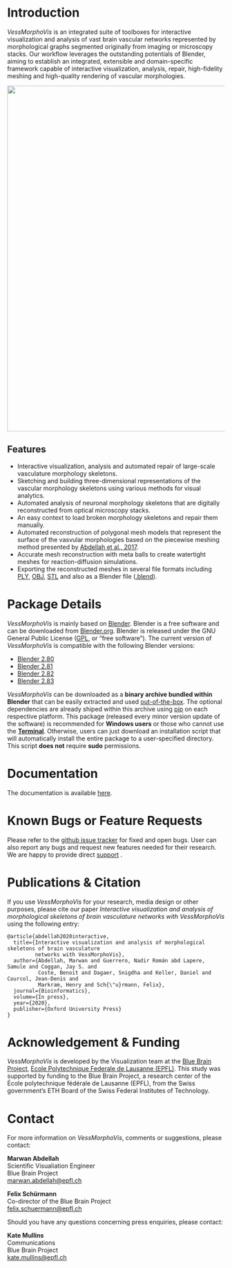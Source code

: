 # Introduction 

_VessMorphoVis_ is an integrated suite of toolboxes for interactive visualization and analysis of 
vast brain vascular networks represented by morphological graphs segmented originally from imaging 
or microscopy stacks. Our workflow leverages the outstanding potentials of Blender, aiming to 
establish an integrated, extensible and domain-specific framework capable of interactive 
visualization, analysis, repair, high-fidelity meshing and high-quality rendering of vascular 
morphologies.

<p align="center">
	<img src="images/rendering/vascular_mesh_column.jpeg" width="800">
</p>

## Features

+ Interactive visualization, analysis and automated repair of large-scale vasculature morphology skeletons.
+ Sketching and building three-dimensional representations of the vascular morphology skeletons using various methods for visual analytics.
+ Automated analysis of neuronal morphology skeletons that are digitally reconstructed from optical microscopy stacks. 
+ An easy context to load broken morphology skeletons and repair them manually. 
+ Automated reconstruction of polygonal mesh models that represent the surface of the vasvular morphologies based on the piecewise meshing method presented by [Abdellah et al., 2017](https://bmcbioinformatics.biomedcentral.com/articles/10.1186/s12859-017-1788-4).
+ Accurate mesh reconstruction with meta balls to create watertight meshes for reaction-diffusion simulations.
+ Exporting the reconstructed meshes in several file formats including [PLY](https://en.wikipedia.org/wiki/PLY_(file_format)), [OBJ](https://en.wikipedia.org/wiki/Wavefront_.obj_file), [STL](https://en.wikipedia.org/wiki/STL_(file_format)) and also as a Blender file ([.blend](https://en.wikipedia.org/wiki/Blender_(software)#File_format)).


# Package Details

_VessMorphoVis_ is mainly based on [Blender](https://www.blender.org/). 
Blender is a free software and can be downloaded from [Blender.org](http://download.blender.org/release/). 
Blender is released under the GNU General Public License ([GPL](https://www.blender.org/about/license/), or 
“free software”).
The current version of _VessMorphoVis_ is compatible with the following Blender versions:

+ [Blender 2.80](http://download.blender.org/release/Blender2.80/)
+ [Blender 2.81](http://download.blender.org/release/Blender2.81/)
+ [Blender 2.82](http://download.blender.org/release/Blender2.82/)
+ [Blender 2.83](http://download.blender.org/release/Blender2.83/)

_VessMorphoVis_ can be downloaded as a __binary archive bundled within Blender__ that can be easily 
extracted and used [out-of-the-box](https://en.wikipedia.org/wiki/Out_of_the_box_(feature)). 
The optional dependencies are already shiped within this archive using [pip](https://pypi.org/project/pip/) 
on each respective platform. This package (released every minor version update of the software) is 
recommended for __Windows users__ or those who cannot use 
the [__Terminal__](https://en.wikipedia.org/wiki/Unix_shell). 
Otherwise, users can just download an installation script that will automatically install the entire 
package to a user-specified directory. This script __does not__ require __sudo__ permissions.

# Documentation 
The documentation is available [here](https://github.com/BlueBrain/VessMorphoVis/wiki). 

# Known Bugs or Feature Requests

Please refer to the [github issue tracker](https://github.com/BlueBrain/VessMorphoVis/issues) for 
fixed and open bugs. User can also report any bugs and request new features needed for their research. 
We are happy to provide direct [support](#contact) . 


# Publications & Citation 

If you use _VessMorphoVis_ for your research, media design or other purposes, please cite our 
paper _Interactive visualization and analysis of morphological skeletons of brain vasculature 
networks with VessMorphoVis_ using the following entry:

```
@article{abdellah2020interactive,
  title={Interactive visualization and analysis of morphological skeletons of brain vasculature 
         networks with VessMorphoVis},
  author={Abdellah, Marwan and Guerrero, Nadir Román abd Lapere, Samule and Coggan, Jay S. and 
          Coste, Benoit and Dagaer, Snigdha and Keller, Daniel and Courcol, Jean-Denis and 
          Markram, Henry and Sch{\"u}rmann, Felix},
  journal={Bioinformatics},
  volume={In press},
  year={2020},
  publisher={Oxford University Press}
}
```

# Acknowledgement & Funding
_VessMorphoVis_ is developed by the Visualization team at the [Blue Brain Project](https://bluebrain.epfl.ch/page-52063.html), [Ecole Polytechnique Federale de Lausanne (EPFL)](https://www.epfl.ch/). 
This study was supported by funding to the Blue Brain Project, a research center of the École polytechnique fédérale de Lausanne (EPFL), from the Swiss government’s ETH Board of the Swiss Federal Institutes of Technology.

# Contact

For more information on _VessMorphoVis_, comments or suggestions, please contact:

__Marwan Abdellah__  
Scientific Visualiation Engineer  
Blue Brain Project  
[marwan.abdellah@epfl.ch](marwan.abdellah@epfl.ch) 
 
__Felix Schürmann__  
Co-director of the Blue Brain Project    
[felix.schuermann@epfl.ch](samuel.lapere@epfl.ch) 

Should you have any questions concerning press enquiries, please contact:

__Kate Mullins__  
Communications  
Blue Brain Project  
[kate.mullins@epfl.ch](kate.mullins@epfl.ch)




